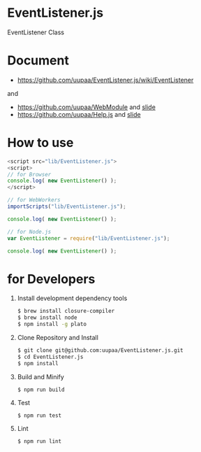 
EventListener.js
=========

EventListener Class

# Document

- https://github.com/uupaa/EventListener.js/wiki/EventListener

and

- https://github.com/uupaa/WebModule and [slide](http://uupaa.github.io/Slide/slide/WebModule/index.html)
- https://github.com/uupaa/Help.js and [slide](http://uupaa.github.io/Slide/slide/Help.js/index.html)

# How to use

```js
<script src="lib/EventListener.js">
<script>
// for Browser
console.log( new EventListener() );
</script>
```

```js
// for WebWorkers
importScripts("lib/EventListener.js");

console.log( new EventListener() );
```

```js
// for Node.js
var EventListener = require("lib/EventListener.js");

console.log( new EventListener() );
```

# for Developers

1. Install development dependency tools

    ```sh
    $ brew install closure-compiler
    $ brew install node
    $ npm install -g plato
    ```

2. Clone Repository and Install

    ```sh
    $ git clone git@github.com:uupaa/EventListener.js.git
    $ cd EventListener.js
    $ npm install
    ```

3. Build and Minify

    `$ npm run build`

4. Test

    `$ npm run test`

5. Lint

    `$ npm run lint`


